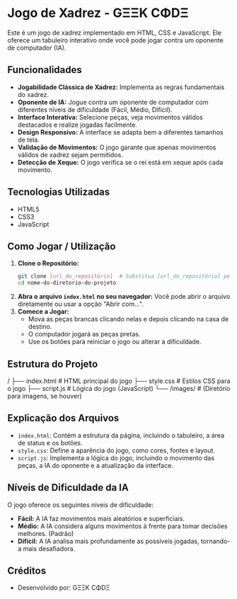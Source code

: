# Jogo de Xadrez - GΞΞK CΦDΞ

Este é um jogo de xadrez implementado em HTML, CSS e JavaScript. Ele oferece um tabuleiro interativo onde você pode jogar contra um oponente de computador (IA).

## Funcionalidades

* **Jogabilidade Clássica de Xadrez:** Implementa as regras fundamentais do xadrez.
* **Oponente de IA:** Jogue contra um oponente de computador com diferentes níveis de dificuldade (Fácil, Médio, Difícil).
* **Interface Interativa:** Selecione peças, veja movimentos válidos destacados e realize jogadas facilmente.
* **Design Responsivo:** A interface se adapta bem a diferentes tamanhos de tela.
* **Validação de Movimentos:** O jogo garante que apenas movimentos válidos de xadrez sejam permitidos.
* **Detecção de Xeque:** O jogo verifica se o rei está em xeque após cada movimento.

## Tecnologias Utilizadas

* HTML5
* CSS3
* JavaScript

## Como Jogar / Utilização

1.  **Clone o Repositório:**
    ```bash
    git clone [url_do_repositório]  # Substitua [url_do_repositório] pela URL do seu repositório
    cd nome-do-diretorio-do-projeto
    ```
2.  **Abra o arquivo `index.html` no seu navegador:** Você pode abrir o arquivo diretamente ou usar a opção "Abrir com...".
3.  **Comece a Jogar:**
    * Mova as peças brancas clicando nelas e depois clicando na casa de destino.
    * O computador jogará as peças pretas.
    * Use os botões para reiniciar o jogo ou alterar a dificuldade.

## Estrutura do Projeto

/
├── index.html       # HTML principal do jogo
├── style.css        # Estilos CSS para o jogo
├── script.js        # Lógica do jogo (JavaScript)
└── /images/        # (Diretório para imagens, se houver)


## Explicação dos Arquivos

* `index.html`: Contém a estrutura da página, incluindo o tabuleiro, a área de status e os botões.
* `style.css`: Define a aparência do jogo, como cores, fontes e layout.
* `script.js`: Implementa a lógica do jogo, incluindo o movimento das peças, a IA do oponente e a atualização da interface.

## Níveis de Dificuldade da IA

O jogo oferece os seguintes níveis de dificuldade:

* **Fácil:** A IA faz movimentos mais aleatórios e superficiais.
* **Médio:** A IA considera alguns movimentos à frente para tomar decisões melhores. (Padrão)
* **Difícil:** A IA analisa mais profundamente as possíveis jogadas, tornando-a mais desafiadora.

## Créditos

* Desenvolvido por: GΞΞK CΦDΞ
